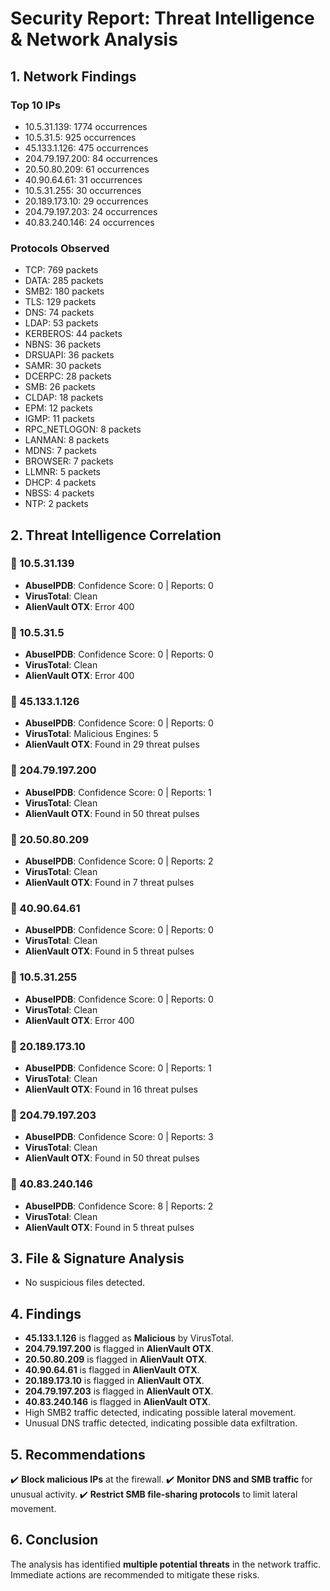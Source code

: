 # **Security Report: Threat Intelligence & Network Analysis**

## **1. Network Findings**
### **Top 10 IPs**
- 10.5.31.139: 1774 occurrences
- 10.5.31.5: 925 occurrences
- 45.133.1.126: 475 occurrences
- 204.79.197.200: 84 occurrences
- 20.50.80.209: 61 occurrences
- 40.90.64.61: 31 occurrences
- 10.5.31.255: 30 occurrences
- 20.189.173.10: 29 occurrences
- 204.79.197.203: 24 occurrences
- 40.83.240.146: 24 occurrences

### **Protocols Observed**
- TCP: 769 packets
- DATA: 285 packets
- SMB2: 180 packets
- TLS: 129 packets
- DNS: 74 packets
- LDAP: 53 packets
- KERBEROS: 44 packets
- NBNS: 36 packets
- DRSUAPI: 36 packets
- SAMR: 30 packets
- DCERPC: 28 packets
- SMB: 26 packets
- CLDAP: 18 packets
- EPM: 12 packets
- IGMP: 11 packets
- RPC_NETLOGON: 8 packets
- LANMAN: 8 packets
- MDNS: 7 packets
- BROWSER: 7 packets
- LLMNR: 5 packets
- DHCP: 4 packets
- NBSS: 4 packets
- NTP: 2 packets

## **2. Threat Intelligence Correlation**
### 🚨 10.5.31.139
- **AbuseIPDB**: Confidence Score: 0 | Reports: 0
- **VirusTotal**: Clean
- **AlienVault OTX**: Error 400

### 🚨 10.5.31.5
- **AbuseIPDB**: Confidence Score: 0 | Reports: 0
- **VirusTotal**: Clean
- **AlienVault OTX**: Error 400

### 🚨 45.133.1.126
- **AbuseIPDB**: Confidence Score: 0 | Reports: 0
- **VirusTotal**: Malicious Engines: 5
- **AlienVault OTX**: Found in 29 threat pulses

### 🚨 204.79.197.200
- **AbuseIPDB**: Confidence Score: 0 | Reports: 1
- **VirusTotal**: Clean
- **AlienVault OTX**: Found in 50 threat pulses

### 🚨 20.50.80.209
- **AbuseIPDB**: Confidence Score: 0 | Reports: 2
- **VirusTotal**: Clean
- **AlienVault OTX**: Found in 7 threat pulses

### 🚨 40.90.64.61
- **AbuseIPDB**: Confidence Score: 0 | Reports: 0
- **VirusTotal**: Clean
- **AlienVault OTX**: Found in 5 threat pulses

### 🚨 10.5.31.255
- **AbuseIPDB**: Confidence Score: 0 | Reports: 0
- **VirusTotal**: Clean
- **AlienVault OTX**: Error 400

### 🚨 20.189.173.10
- **AbuseIPDB**: Confidence Score: 0 | Reports: 1
- **VirusTotal**: Clean
- **AlienVault OTX**: Found in 16 threat pulses

### 🚨 204.79.197.203
- **AbuseIPDB**: Confidence Score: 0 | Reports: 3
- **VirusTotal**: Clean
- **AlienVault OTX**: Found in 50 threat pulses

### 🚨 40.83.240.146
- **AbuseIPDB**: Confidence Score: 8 | Reports: 2
- **VirusTotal**: Clean
- **AlienVault OTX**: Found in 5 threat pulses

## **3. File & Signature Analysis**
- No suspicious files detected.

## **4. Findings**
- **45.133.1.126** is flagged as **Malicious** by VirusTotal.
- **204.79.197.200** is flagged in **AlienVault OTX**.
- **20.50.80.209** is flagged in **AlienVault OTX**.
- **40.90.64.61** is flagged in **AlienVault OTX**.
- **20.189.173.10** is flagged in **AlienVault OTX**.
- **204.79.197.203** is flagged in **AlienVault OTX**.
- **40.83.240.146** is flagged in **AlienVault OTX**.
- High SMB2 traffic detected, indicating possible lateral movement.
- Unusual DNS traffic detected, indicating possible data exfiltration.

## **5. Recommendations**
✔️ **Block malicious IPs** at the firewall.
✔️ **Monitor DNS and SMB traffic** for unusual activity.
✔️ **Restrict SMB file-sharing protocols** to limit lateral movement.

## **6. Conclusion**
The analysis has identified **multiple potential threats** in the network traffic.
Immediate actions are recommended to mitigate these risks.
